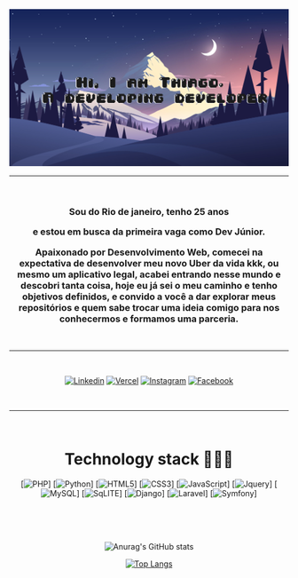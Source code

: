<img src="./img/bg.jpg">
<hr>
<br>
<h3 align="center">Sou do Rio de janeiro, tenho 25 anos   

  <div align="center">
 
e estou em busca da primeira vaga como Dev Júnior.

Apaixonado por Desenvolvimento Web, comecei na expectativa de desenvolver meu novo Uber da vida kkk, ou mesmo um aplicativo legal, acabei entrando nesse mundo e descobri tanta coisa, hoje eu já sei o meu caminho e tenho objetivos definidos,
e convido a você a dar explorar meus repositórios e quem sabe trocar uma ideia comigo para nos conhecermos e formamos uma parceria.</h3>

</div>

<br>
<hr>
<br>
<div align="center">

[![Linkedin](https://img.shields.io/badge/LinkedIn-0077B5?style=for-the-badge&logo=linkedin&logoColor=white)](https://www.linkedin.com/in/thiago-dantas-dev/)
[![Vercel](https://img.shields.io/badge/Vercel-000000?style=for-the-badge&logo=vercel&logoColor=white)](https://vercel.com/thiagodevmaster)
[![Instagram](	https://img.shields.io/badge/Instagram-E4405F?style=for-the-badge&logo=instagram&logoColor=white)](https://www.instagram.com/thiagodantas.dev/)
[![Facebook](https://img.shields.io/badge/Facebook-1877F2?style=for-the-badge&logo=facebook&logoColor=white)](https://www.facebook.com/ThiagodeJesusDantas/)
</div>
<br>
<hr>

<div align="center"><br><h1>Technology stack 👨🏻‍💻</h1>

[![PHP](https://img.shields.io/badge/PHP-777BB4?style=for-the-badge&logo=php&logoColor=white)]
[![Python](https://img.shields.io/badge/Python-14354C?style=for-the-badge&logo=python&logoColor=white)]
[![HTML5](https://img.shields.io/badge/HTML5-E34F26?style=for-the-badge&logo=html5&logoColor=white)]
[![CSS3](	https://img.shields.io/badge/CSS3-1572B6?style=for-the-badge&logo=css3&logoColor=white)]
[![JavaScript](https://img.shields.io/badge/JavaScript-323330?style=for-the-badge&logo=javascript&logoColor=F7DF1E)]
[![Jquery](https://img.shields.io/badge/jQuery-0769AD?style=for-the-badge&logo=jquery&logoColor=white)]
[![MySQL](https://img.shields.io/badge/MySQL-00000F?style=for-the-badge&logo=mysql&logoColor=white)]
[![SqLITE](https://img.shields.io/badge/SQLite-07405E?style=for-the-badge&logo=sqlite&logoColor=white)]
[![Django](https://img.shields.io/badge/Django-092E20?style=for-the-badge&logo=django&logoColor=white)]
[![Laravel](	https://img.shields.io/badge/Laravel-FF2D20?style=for-the-badge&logo=laravel&logoColor=white)]
[![Symfony](https://img.shields.io/badge/connect-%2300843e.svg?style=for-the-badge&logo=symfony&logoColor=white)]

<br>
<br>
<br>

![Anurag's GitHub stats](https://github-readme-stats.vercel.app/api?username=thiagodevmaster&show_icons=true&theme=dracula)

[![Top Langs](https://github-readme-stats.vercel.app/api/top-langs/?username=thiagodevmaster)](https://github.com/thiagodevmaster/github-readme-stats)

</div>
